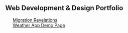 ## Web Development & Design Portfolio
<ul>
<a href=".\LandingPage_MigrationRevelations.html"> Migration Revelations </a>
<br />
<a href=".\HTML-CSS-JavaScript_WeatherPage.html"> Weather App Demo Page </a>
  </ul>

